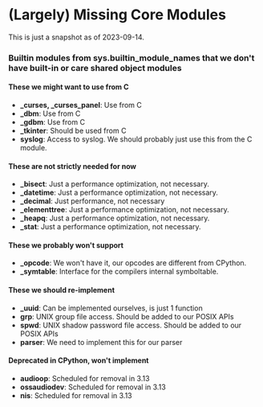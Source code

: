 # (Largely) Missing Core Modules

This is just a snapshot as of 2023-09-14.

### Builtin modules from sys.builtin_module_names that we don't have built-in or care shared object modules

#### These we might want to use from C
 * **_curses, _curses_panel**:  Use from C
 * **_dbm**:  Use from C
 * **_gdbm**:  Use from C
 * **_tkinter**: Should be used from C
 * **syslog**:  Access to syslog. We should probably just use this from the C module.

#### These are not strictly needed for now
 * **_bisect**:  Just a performance optimization, not necessary.
 * **_datetime**: Just a performance optimization, not necessary.
 * **_decimal**:  Just performance, not necessary
 * **_elementtree**: Just a performance optimization, not necessary.
 * **_heapq**: Just a performance optimization, not necessary.
 * **_stat**:  Just a performance optimization, not necessary.

#### These we probably won't support
 * **_opcode**:  We won't have it, our opcodes are different from CPython.
 * **_symtable**:  Interface for the compilers internal symboltable.

#### These we should re-implement
 * **_uuid**: Can be implemented ourselves, is just 1 function
 * **grp**:  UNIX group file access. Should be added to our POSIX APIs
 * **spwd**:  UNIX shadow password file access. Should be added to our POSIX APIs
 * **parser**:  We need to implement this for our parser

#### Deprecated in CPython, won't implement
 * **audioop**:  Scheduled for removal in 3.13
 * **ossaudiodev**:  Scheduled for removal in 3.13
 * **nis**:  Scheduled for removal in 3.13
